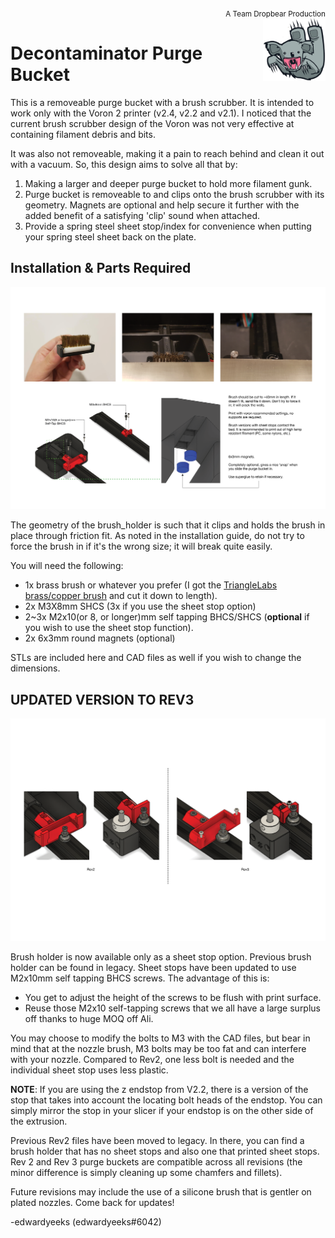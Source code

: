 <div style="text-align: right"><sub>A Team Dropbear Production</sub></div>
<img align="right" width="100" height="100" src="Images/db.png">

# Decontaminator Purge Bucket

This is a removeable purge bucket with a brush scrubber. It is intended to work only with the Voron 2 printer (v2.4, v2.2 and v2.1). I noticed that the current brush scrubber design of the Voron was not very effective at containing filament debris and bits.

It was also not removeable, making it a pain to reach behind and clean it out with a vacuum. So, this design aims to solve all that by:

1) Making a larger and deeper purge bucket to hold more filament gunk.
2) Purge bucket is removeable to and clips onto the brush scrubber with its geometry. Magnets are optional and help secure it further with the added benefit of a satisfying 'clip' sound when attached.
3) Provide a spring steel sheet stop/index for convenience when putting your spring steel sheet back on the plate.

## Installation & Parts Required

![Installation_Guide](./Images/Installation_Guide_rev3.png)

The geometry of the brush_holder is such that it clips and holds the brush in place through friction fit. As noted in the installation guide, do not try to force the brush in if it's the wrong size; it will break quite easily.

You will need the following:

- 1x brass brush or whatever you prefer (I got the [TriangleLabs brass/copper brush](https://www.aliexpress.com/item/33053117369.html?spm=2114.12010615.8148356.2.315e106dfzI86U) and cut it down to length).
- 2x M3X8mm SHCS (3x if you use the sheet stop option)
- 2~3x M2x10(or 8, or longer)mm self tapping BHCS/SHCS (**optional** if you wish to use the sheet stop function).
- 2x 6x3mm round magnets (optional)

STLs are included here and CAD files as well if you wish to change the dimensions.

## UPDATED VERSION TO REV3

![Revision_Comparisons](./Images/rev2_rev3_comparison.png)

Brush holder is now available only as a sheet stop option. Previous brush holder can be found in legacy. Sheet stops have been updated to use M2x10mm self tapping BHCS screws. The advantage of this is:

- You get to adjust the height of the screws to be flush with print surface.
- Reuse those M2x10 self-tapping screws that we all have a large surplus off thanks to huge MOQ off Ali.

You may choose to modify the bolts to M3 with the CAD files, but bear in mind that at the nozzle brush, M3 bolts may be too fat and can interfere with your nozzle. Compared to Rev2, one less bolt is needed and the individual sheet stop uses less plastic.

**NOTE**: If you are using the z endstop from V2.2, there is a version of the stop that takes into account the locating bolt heads of the endstop. You can simply mirror the stop in your slicer if your endstop is on the other side of the extrusion.

Previous Rev2 files have been moved to legacy. In there, you can find a brush holder that has no sheet stops and also one that printed sheet stops. Rev 2 and Rev 3 purge buckets are compatible across all revisions (the minor difference is simply cleaning up some chamfers and fillets).

Future revisions may include the use of a silicone brush that is gentler on plated nozzles. Come back for updates!

-edwardyeeks (edwardyeeks#6042)
